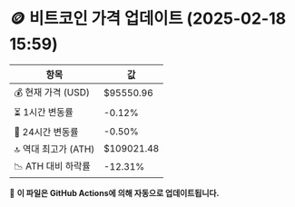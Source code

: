 # 🪙 비트코인 가격 업데이트 (2025-02-18 15:59)

| 항목                | 값 |
|--------------------|----------------|
| 💰 현재 가격 (USD) | $95550.96 |
| ⏳ 1시간 변동률    | -0.12% |
| 📆 24시간 변동률   | -0.50% |
| 🔝 역대 최고가 (ATH) | $109021.48 |
| 📉 ATH 대비 하락률 | -12.31% |

🔄 **이 파일은 GitHub Actions에 의해 자동으로 업데이트됩니다.**
